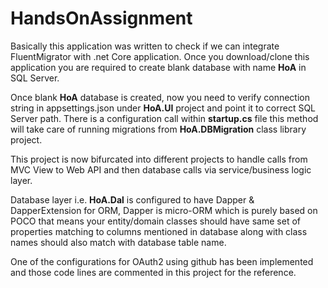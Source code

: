# HandsOnAssignment

Basically this application was written to check if we can integrate FluentMigrator with .net Core application.
Once you download/clone this application you are required to create blank database with name **HoA** in SQL Server.

Once blank **HoA** database is created, now you need to verify connection string in appsettings.json under **HoA.UI** project and point it to correct SQL Server path.
There is a configuration call within **startup.cs** file this method will take care of running migrations from **HoA.DBMigration** class library project.

This project is now bifurcated into different projects to handle calls from MVC View to Web API and then database calls via service/business logic layer.

Database layer i.e. **HoA.Dal** is configured to have Dapper & DapperExtension for ORM, Dapper is micro-ORM which is purely based on POCO that means your entity/domain classes should have same set of properties matching to columns mentioned in database along with class names should also match with database table name.

One of the configurations for OAuth2 using github has been implemented and those code lines are commented in this project for the reference.
